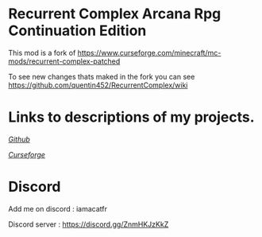 # Recurrent Complex Arcana Rpg Continuation Edition

This mod is a fork of https://www.curseforge.com/minecraft/mc-mods/recurrent-complex-patched

To see new changes thats maked in the fork you can see https://github.com/quentin452/RecurrentComplex/wiki

# Links to descriptions of my projects.

[*Github*](https://github.com/quentin452/RecurrentComplex)

[*Curseforge*](https://legacy.curseforge.com/minecraft/mc-mods/recurrent-complex-arcana-rpg-continuation-edition)

# Discord

Add me on discord : iamacatfr

Discord server : https://discord.gg/ZnmHKJzKkZ